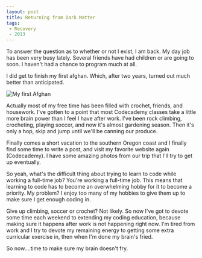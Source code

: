 ```yaml
---
layout: post
title: Returning from Dark Matter
tags:
 - Recovery
 - 2013
---
```


To answer the question as to whether or not I exist, I am back.  My day job has been very busy lately.  Several friends have had children or are going to soon.  I haven't had a chance to program much at all.

I did get to finish my first afghan.  Which, after two years, turned out much better than anticipated.

![My first Afghan](http://dl.dropbox.com/u/21971644/Blog%20Images/Blog%20Pics%20for%20Entries/February%202013/IMG_20130129_141722.jpg)

Actually most of my free time has been filled with crochet, friends, and housework.  I've gotten to a point that most Codecademy classes take a little more brain power than I feel I have after work.  I've been rock climbing, crocheting, playing soccer, and now it's almost gardening season.  Then it's only a hop, skip and jump until we'll be canning our produce.

Finally comes a short vacation to the southern Oregon coast and I finally find some time to write a post, and visit my favorite website again (Codecademy).  I have some amazing photos from our trip that I'll try to get up eventually.

So yeah, what's the difficult thing about trying to learn to code while working a full-time job?  You're working a full-time job.  This means that learning to code has to become an overwhelming hobby for it to become a priority.  My problem?  I enjoy too many of my hobbies to give them up to make sure I get enough coding in.  

Give up climbing, soccer or crochet?  Not likely.  So now I've got to devote some time each weekend to extending my coding education, because making sure it happens after work is not happening right now.  I'm tired from work and I try to devote my remaining energy to getting some extra curricular exercise in, then when I'm done my brain's fried.

So now....time to make sure my brain doesn't fry.  



   
